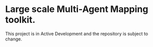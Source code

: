 # Large scale Multi-Agent Mapping toolkit.
This project is in Active Development and the repository is subject to change.
